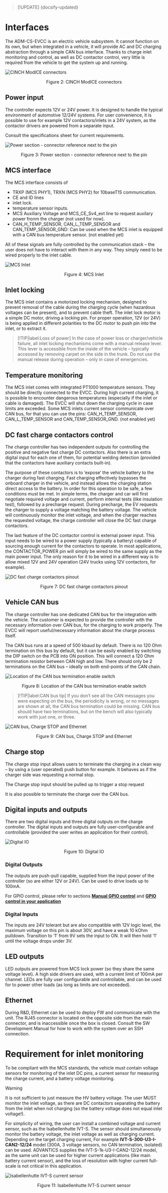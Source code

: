 > [!UPDATE] {docsify-updated}
# Interfaces

The ADM-CS-EVCC is an electric vehicle subsystem. It cannot function on its own, but when integrated
in a vehicle, it will provide AC and DC charging abstraction through a simple CAN bus interface.
Thanks to charge inlet monitoring and control, as well as DC contactor control, very little is
required from the vehicle to get the system up and running.

<div class="bigger-1000">

![CINCH ModICE connectors](images/PEV_connector.png "CINCH ModICE connectors")
</div>
<figcaption style="text-align: center">Figure 2: CINCH ModICE connectors</figcaption>

## Power input

The controller expects 12V or 24V power. It is designed to handle the typical environment of
automotive 12/24V systems. For user convenience, it is possible to use for example 12V
contactors/inlets in a 24V system, as the contactor drivers are powered from a separate input.

Consult the specifications sheet for current requirements.

<div class="bigger-300">

![Power section - connector reference next to the pin](images/ADM-CS-EVCC_multipart_power.svg "Power section - connector reference next to the pin")
</div>
<figcaption style="text-align: center">Figure 3: Power section - connector reference next to the pin</figcaption>

## MCS interface

The MCS interface consists of 
- TRXP (MCS PHY1), TRXN (MCS PHY2) for 10baseT1S communication.
- CE and ID lines
- inlet lock.
- temperature sensor inputs.
- MCS Auxiliary Voltage and MCS_CE_Sv4_ext line to request auxilary power fronm the charger (not used for now).
- CAN_H_TEMP_SENSOR, CAN_L_TEMP_SENSOR and CAN_TEMP_SENSOR_GND: Can be used when the MCS inlet is equipped with a CAN bus temperature sensor. (not enabled yet)

All of these signals are fully controlled by the communication stack – the user does not have to
interact with them in any way. They simply need to be wired properly to the inlet cable.

<div class="bigger-300">

![MCS Inlet](images/MCS_inlet.png "MCS Inlet")
</div>
<figcaption style="text-align: center">Figure 4: MCS Inlet</figcaption>

## Inlet locking

The MCS inlet contains a motorized locking mechanism, designed to prevent removal of the cable during
the charging cycle (when hazardous voltages can be present), and to prevent cable theft. The inlet
lock motor is a simple DC motor, driving a locking pin. For proper operation, 12V (or 24V) is being
applied in different polarities to the DC motor to push pin into the inlet, or to extract it.

> [!TIP|label:Loss of power]
> In the case of power loss or charger/vehicle failure, all inlet locking
> mechanisms come with a manual release lever. This lever is accessible from the inside of the
> vehicle – typically accessed by removing carpet on the side in the trunk. Do not use the manual
> release during operation – only in case of emergencies.

## Temperature monitoring

The MCS inlet comes with integrated PT1000 temperature sensors. They should be directly connected to
the EVCC. During high current charging, it is possible to encounter dangerous temperatures
(especially if the inlet or cable is damaged). The EVCC will shut down the charging cycle in case
limits are exceeded.
Some MCS inlets current sensor communicate over CAN bus, for that you can use the pins: CAN_H_TEMP_SENSOR, CAN_L_TEMP_SENSOR and CAN_TEMP_SENSOR_GND. (not enabled yet)


## DC fast charge contactors control

The charge controller has two independent outputs for controlling the positive and negative fast
charge DC contactors. Also there is an extra digital input for each one of them, for potential
welding detection (provided that the contactors have auxiliary contacts built-in).

The purpose of these contactors is to ‘expose’ the vehicle battery to the charger during fast
charging. Fast charging effectively bypasses the onboard charger in the vehicle, and instead allows
the charging station direct access to the battery. In order for this operation to be safe, a few
conditions must be met. In simple terms, the charger and car will first negotiate required voltage
and current, perform internal tests (like insulation test), followed by a precharge request. During
precharge, the EV requests the charger to supply a voltage matching the battery voltage. The vehicle
will continuously monitor the inlet voltage, and when the charger reaches the requested voltage, the
charge controller will close the DC fast charge contactors.

The last feature of the DC contactor control is external power input. This input needs to be wired
to a power supply (typically a battery) capable of sourcing enough current for the contactors to
operate. In most applications, the CONTACTOR_POWER pin will simply be wired to the same supply as
the main power input. The only reason for it to be wired in a different way is to allow mixed 12V
and 24V operation (24V trucks using 12V contactors, for example).

<div class="bigger-300">

![DC fast charge contactors pinout](images/ADM-CS-EVCC_multipart_contactors.svg "DC fast charge contactors pinout")
</div>
<figcaption style="text-align: center">Figure 7: DC fast charge contactors pinout</figcaption>

## Vehicle CAN bus

The charge controller has one dedicated CAN bus for the integration with the vehicle. The customer
is expected to provide the controller with the necessary information over CAN bus, for the charging
to work properly. The EVCC will report useful/necessary information about the charge process itself.

The CAN bus runs at a speed of 500 kbaud by default. There is no 120 Ohm termination on this bus by
default, but it can be easily enabled by switching the DIP switch on the PCB into ON position. This
will connect a 120 Ohm termination resistor between CAN high and low. There should only be 2
terminations on the CAN bus – ideally on both end-points of the CAN chain.

![Location of the CAN bus termination enable switch](images/CAN_term.jpg "Location of the CAN bus termination enable switch")
<figcaption style="text-align: center">Figure 8: Location of the CAN bus termination enable switch</figcaption>

> [!TIP|label:CAN bus tip]
> If you don’t see all the CAN messages you were expecting on the bus, the periodicity is wrong, or
> no messages are shown at all, the CAN bus termination could be missing. CAN bus should have two
> terminations, but on the bench will also typically work with just one, or three.

<div class="bigger-300">

![CAN bus, Charge STOP and Ethernet](images/ADM-CS-EVCC_multipart_COMM.svg "CAN bus, Charge STOP and Ethernet")
</div>
<figcaption style="text-align: center">Figure 9: CAN bus, Charge STOP and Ethernet</figcaption>

## Charge stop

The charge stop input allows users to terminate the charging in a clean way – by using a (user
operated) push button for example. It behaves as if the charger side was requesting a normal stop.

The Charge stop input should be pulled up to trigger a stop request

It is also possible to terminate the charge over the CAN bus.

## Digital inputs and outputs

There are two digital inputs and three digital outputs on the charge controller.
The digital inputs and outputs are fully user-configurable and controllable (provided the user
writes an application for their control).

<div class="bigger-300">

![Digital IO](images/ADM-CS-EVCC_multipart_dig.svg "Digital IO")
</div>
<figcaption style="text-align: center">Figure 10: Digital IO</figcaption>

### Digital Outputs
The outputs are push-pull capable, supplied from the input power of the controller (so are either 12V or 24V). Can be used to drive loads up to 100mA.

For GPIO control, please refer to sections [**Manual GPIO control**](charge-controllers/sys3_user/gpios.md#manual_gpio_control) and [**GPIO control in your application**](charge-controllers/sys3_user/gpios.md#gpio_control_in_your_application)

### Digital Inputs
The inputs are 24V tolerant but are also compatible with 12V logic level, the maximum voltage on this pin is about 30V, and have a weak 10 kOhm pulldown.
Transition to ‘1' from 9V sets the input to ON. It will then hold '1’ until the voltage drops under 3V.
## LED outputs

LED outputs are powered from MCS lock power (so they share the same voltage level). A high side
drivers are used, with a current limit of 100mA per channel. LEDs are fully user configurable and
controllable, and can be used for to power other loads (as long as limits are not exceeded).

## Ethernet

During R&D, Ethernet can be used to deploy FW and communicate with the unit. The RJ45 connector is
located on the opposite side from the main connector, and is inaccessible once the box is closed.
Consult the SW Development Manual for how to work with the system over an SSH connection.

# Requirement for inlet monitoring

To be compliant with the MCS standards, the vehicle must contain voltage sensors for monitoring of
the inlet DC pins, a current sensor for measuring the charge current, and a battery voltage monitoring.

> [!WARNING]
> It is not sufficient to just measure the HV battery voltage. The user MUST monitor the inlet
> voltage, as there are DC contactors separating the battery from the inlet when not charging (so
> the battery voltage does not equal inlet voltage!).

For simplicity of wiring, the user can install a combined voltage and current sensor, such as the
Isabellenhutte IVT-S. The sensor should simultaneously monitor the battery voltage, the inlet
voltage as well as charging current. Depending on the target charging current, For example
**IVT-S-300-U3-I-CAN2-12/24** model (300A, 3 voltage sensors, no CAN termination, isolated) can be
used. ADVANTICS supplies the IVT-S-1k-U3-I-CAN2-12/24 model, as the same unit can be used for higher
current applications (like main battery current sensor), and the loss of resolution with higher
current full-scale is not critical in this application.

<div class="bigger-300">

![Isabellenhutte IVT-S current sensor](images/IVT-S.JPG "Isabellenhutte IVT-S current sensor")
</div>
<figcaption style="text-align: center">Figure 11: Isabellenhutte IVT-S current sensor</figcaption>
